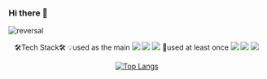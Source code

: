 ### Hi there 👋

<!--
**parkdohuni/parkdohuni** is a ✨ _special_ ✨ repository because its `README.md` (this file) appears on your GitHub profile.

Here are some ideas to get you started:

- 🔭 I’m currently working on ...
- 🌱 I’m currently learning ...
- 👯 I’m looking to collaborate on ...
- 🤔 I’m looking for help with ...
- 💬 Ask me about ...
- 📫 How to reach me: ...
- 😄 Pronouns: ...
- ⚡ Fun fact: ...
-->

  ![reversal](https://capsule-render.vercel.app/api?type=rect&text=WELCOME&fontAlign=30&fontSize=30&desc=parkdohuni's%20Github%20Profile&descAlign=60&descAlignY=50&theme=radical)   

  
<div align="center">
  🛠Tech Stack🛠   
  💡used as the main   
  <img src="https://img.shields.io/badge/Android-3DDC84?style=flat-square&logo=Android&logoColor=white"/>
  <img src="https://img.shields.io/badge/Python-3776AB?style=flat-square&logo=Python&logoColor=white"/>
  <img src="https://img.shields.io/badge/Kotlin-7F52FF?style=flat-square&logo=Kotlin&logoColor=white"/>   
  🌱used at least once   
  <img src="https://img.shields.io/badge/C-A8B9CC?style=flat-square&logo=C&logoColor=white"/>
  <img src="https://img.shields.io/badge/Flutter-02569B?style=flat-square&logo=02569B&logoColor=white"/>
  <img src="https://img.shields.io/badge/MySQL-4479A1?style=flat-square&logo=MySQL&logoColor=white"/>   

  [![Top Langs](https://github-readme-stats.vercel.app/api/top-langs/?username=parkdohuni)](https://github.com/parkdohuni/github-readme-stats)
</div>
